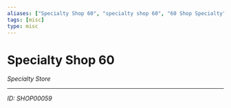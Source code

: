 ```yaml
---
aliases: ["Specialty Shop 60", "specialty shop 60", "60 Shop Specialty"]
tags: [misc]
type: misc
---
```


# Specialty Shop 60

*Specialty Store*

---
*ID: SHOP00059*
